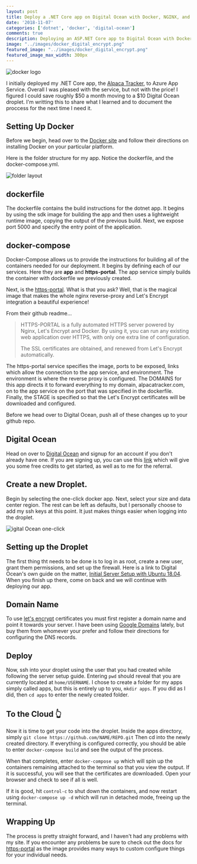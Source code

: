 ```yaml
---
layout: post
title: Deploy a .NET Core app on Digital Ocean with Docker, NGINX, and Let's Encrypt
date: '2018-11-07'
categories: ['dotnet', 'docker', 'digital-ocean']
comments: true
description: Deploying an ASP.NET Core app to Digital Ocean with Docker, NGINX, and Let's Encrypt
image: "../images/docker_digital_encrypt.png"
featured_image: "../images/docker_digital_encrypt.png"
featured_image_max_width: 300px
---
```


![docker logo](../images/docker_digital_encrypt.png)

I initially deployed my .NET Core app, the [Alpaca Tracker](/alpaca/i-built-this/2018/09/02/alpaca-tracker), to Azure App Service. Overall I was pleased with the service, but not with the price! I figured I could save roughly $50 a month moving to a $10 Digital Ocean droplet. I'm writting this to share what I learned and to document the proccess for the next time I need it.

## Setting Up Docker

Before we begin, head over to the [Docker site](https://www.docker.com/get-started) and follow their directions on installing Docker on your particular platform.


Here is the folder structure for my app. Notice the dockerfile, and the docker-compose.yml.

![folder layout](../images/dotnet-folders.png)

## dockerfile

The dockerfile contains the build instructions for the dotnet app. It begins by using the sdk image for building the app and then uses a lightweight runtime image, copying the output of the previous build. Next, we expose port 5000 and specify the entry point of the application.

<script src="https://gist.github.com/blehr/5785730971a728b882deea5841c3f749.js"></script>


## docker-compose

Docker-Compose allows us to provide the instructions for building all of the containers needed for our deployment. It begins by defining each of our services. Here they are **app** and **https-portal**. The app service simply builds the container with dockerfile we previously created.


Next, is the [https-portal](https://github.com/SteveLTN/https-portal). What is that you ask? Well, that is the magical image that makes the whole nginx reverse-proxy and Let's Encrypt integration a beautiful experience!


From their github readme...


>HTTPS-PORTAL is a fully automated HTTPS server powered by Nginx, Let's Encrypt and Docker. By using it, you can run any existing web application over HTTPS, with only one extra line of configuration.
>
>The SSL certificates are obtained, and renewed from Let's Encrypt automatically.



The https-portal service specifies the image, ports to be exposed, links which allow the connection to the app service, and environment. The environment is where the reverse proxy is configured. The DOMAINS for this app directs it to forward everything to my domain, alpacatracker.com, on to the app service on the port that was specified in the dockerfile. Finally, the STAGE is specified so that the Let's Encrypt certificates will be downloaded and configured.


<script src="https://gist.github.com/blehr/add67a4e70f3d1ea19886c9d2b1f3e62.js"></script>


Before we head over to Digital Ocean, push all of these changes up to your github repo.


## Digital Ocean

Head on over to [Digital Ocean](https://www.digitalocean.com/) and signup for an account if you don't already have one. If you are signing up, you can use this [link](https://m.do.co/c/0f172e230c36) which will give you some free credits to get started, as well as to me for the referral.


## Create a new Droplet. 

Begin by selecting the one-click docker app. Next, select your size and data center region. The rest can be left as defaults, but I personally choose to add my ssh keys at this point. It just makes things easier when logging into the droplet.

![igital Ocean one-click](../images/docker_one_click.png)


## Setting up the Droplet

The first thing tht needs to be done is to log in as root, create a new user, grant them permissions, and set up the firewall. Here is a link to Digital Ocean's own guide on the matter, [Initial Server Setup with Ubuntu 18.04](https://www.digitalocean.com/community/tutorials/initial-server-setup-with-ubuntu-18-04). When you finish up there, come on back and we will continue with deploying our app.

## Domain Name

To use [let's encrypt](https://letsencrypt.org/) certificates you must first register a domain name and point it towards your server. I have been using [Google Domains](https://domains.google/) lately, but buy them from whomever your prefer and follow their directions for configuring the DNS records.



## Deploy

Now, ssh into your droplet using the user that you had created while following the server setup guide. Entering `pwd` should reveal that you are currently located at `home/USERNAME`. I chose to create a folder for my apps simply called apps, but this is entirely up to you, `mkdir apps`. If you did as I did, then `cd apps` to enter the newly created folder.

## To the Cloud 👆

Now it is time to get your code into the droplet. Inside the apps directory, simply `git clone https://github.com/NAME/REPO.git` Then cd into the newly created directory. If everything is configured correctly, you should be able to enter `docker-compose build` and see the output of the process.


When that completes, enter `docker-compose up` which will spin up the containers remaining attached to the terminal so that you view the output. If it is successful, you will see that the certificates are downloaded. Open your browser and check to see if all is well.


If it is good, hit `control-c` to shut down the containers, and now restart using `docker-compose up -d` which will run in detached mode, freeing up the terminal.


## Wrapping Up

The process is pretty straight forward, and I haven't had any problems with my site. If you encounter any problems be sure to check out the docs for [https-portal](https://github.com/SteveLTN/https-portal) as the image provides many ways to custom configure things for your individual needs.





